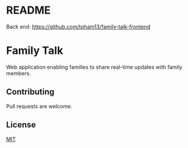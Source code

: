 # README
Back end: 
https://github.com/tpham13/family-talk-frontend

# Family Talk

Web application enabling families to share real-time updates with family members. 

## Contributing
Pull requests are welcome.

## License
[MIT](https://choosealicense.com/licenses/mit/)
